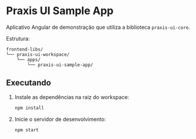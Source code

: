 # Praxis UI Sample App

Aplicativo Angular de demonstração que utiliza a biblioteca `praxis-ui-core`.

Estrutura:
```
frontend-libs/
└── praxis-ui-workspace/
    └── apps/
        └── praxis-ui-sample-app/
```

## Executando

1. Instale as dependências na raiz do workspace:
   ```bash
   npm install
   ```
2. Inicie o servidor de desenvolvimento:
   ```bash
   npm start
   ```
